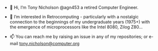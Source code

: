 - 👋 Hi, I’m Tony Nicholson @agn453 a retired Computer Engineer.

- 👀 I’m interested in Retrocomputing - particularly with a nostalgic connection to the beginnings of my undergraduate years (1975+) with the emergence of microprocessors like the Intel 8080, Zilog Z80...
<!--- 🌱 I’m currently learning ...
- 💞️ I’m looking to collaborate on ...
--->
- 📫 You can reach me by raising an issue in any of my repositories; or e-mail tony.nicholson@computer.org

<!---
agn453/agn453 is a ✨ special ✨ repository because its `README.md` (this file) appears on your GitHub profile.
You can click the Preview link to take a look at your changes.
--->
